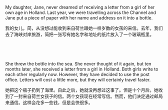 My daughter, Jane, never dreamed of receiving a letter from a girl of her own age in Holland. Last year, we were travelling across the Channel and Jane put a piece of paper with her name and address on it into a bottle.

我的女儿，简，从没想过能收到来自荷兰跟她一样岁数的女孩的来信。去年，我们去了海峡对岸旅游，简把一张写有她名字和地址的纸片放入了一个玻璃瓶里。

    

    



She threw the bottle into the sea. She never thought of it again, but ten months later, she received a letter from a girl in Holland. Both girls write to each other regularly now. However, they have decided to use the post office. Letters will cost a little more, but they will certainly travel faster.

她把这个瓶子扔到了海里。自此之后，她就没再想过这事了。但是十个月后，她收到了一封来自荷兰女孩子的信。两个女孩现在经常写信。然而，他们决定通过邮局来通信。这样会花多一些钱，但是会快很多。
